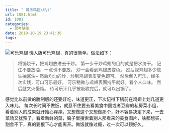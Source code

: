 ```yaml
---
title: " 可乐鸡翅\t\t"
url: 1081.html
id: 1081
categories:
  - 思考随笔
date: 2010-10-19 23:41:36
tags:
---
```


![可乐鸡翅](../../../images/2010/10/2.jpg "可乐鸡翅") 懒人版可乐鸡翅，真的很简单。做法如下：

> 将锅烧干，把鸡翅放进去干炒。 第一步干炒鸡翅的目的就是把水挤干。 记住不要放油，一点也不要放。 炒一会看到鸡翅皮变色。 然后视鸡翅多少放生抽酱油~ 然后均匀的炒，炒到鸡翅表皮变色即可。 然后倒入可乐，经多次实践，可口可乐最好。 可乐稍微与鸡翅表面持平就好。看个人口味。 然后就文火慢炖。 待可乐汁几乎被吸收完后，就可以出锅了。

感觉比以前做的腌制版的还要好吃，味道更正，下次记得下锅前在鸡翅上划几道更入味儿。 每次长时间不做饭，就忍不住要去看美食中国或者豆瓣的私房菜小组，看着别人的成果就开始心痒痒。又想做这个又想做那个，好不容易决定下来，一去菜场又犹豫了，看着新鲜的菜，脑子里搜索着别人那看来的美食图片，啥都想买，割舍不下，真的要狠下心才能离开。做饭就像过瘾，过一次可以顶好久。
